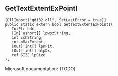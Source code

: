 ## GetTextExtentExPointI

```
[DllImport("gdi32.dll", SetLastError = true)]
public static extern bool GetTextExtentExPointI(
   IntPtr hdc,
   [In] ushort[] lpwszString,
   int cchString,
   int nMaxExtent,
   [Out] int[] lpnFit,
   [Out] int[] alpDx,
   ref SIZE lpSize
);
```

Microsoft documentation: (TODO)
